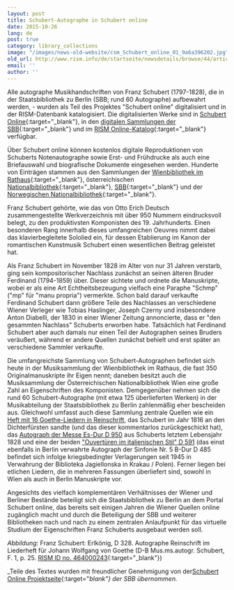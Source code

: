 ```yaml
---
layout: post
title: Schubert-Autographe in Schubert online
date: 2015-10-26
lang: de
post: true
category: library_collections
image: "/images/news-old-website/csm_Schubert_online_01_9a6a396202.jpg"
old_url: http://www.rism.info/de/startseite/newsdetails/browse/44/article/64/schubert-autograph-music-manuscripts-in-schubert-online.html
email: ''
author: ''
---
```


Alle autographe Musikhandschriften von Franz Schubert (1797-1828), die in der Staatsbibliothek zu Berlin (SBB; rund 60 Autographe) aufbewahrt werden, - wurden als Teil des Projektes "Schubert online" digitalisiert und in der RISM-Datenbank katalogisiert. Die digitalisierten Werke sind in [Schubert Online](http://www.schubert-online.at/activpage/index.php){:target="_blank"}, in den [digitalen Sammlungen der SBB](http://digital.staatsbibliothek-berlin.de/){:target="_blank"} und im [RISM Online-Katalog](https://opac.rism.info/){:target="_blank"} verfügbar.

Über Schubert online können kostenlos digitale Reproduktionen von Schuberts Notenautographe sowie Erst- und Frühdrucke als auch eine Briefauswahl und biografische Dokumente eingesehen werden. Hunderte von Einträgen stammen aus den Sammlungen der [Wienbibliothek im Rathaus](http://www.wienbibliothek.at/bestaende-und-sammlungen/musiksammlung/){:target="_blank"}, österreichischen [Nationalbibliothek](http://www.onb.ac.at/sammlungen/musik.htm){:target="_blank"}, [SBB](http://staatsbibliothek-berlin.de/die-staatsbibliothek/abteilungen/musik/){:target="_blank"} und der [Norwegischen Nationalbibliothek](http://www.nb.no/){:target="_blank"}.

Franz Schubert gehörte, wie das von Otto Erich Deutsch zusammengestellte Werkverzeichnis mit über 950 Nummern eindrucksvoll belegt, zu den produktivsten Komponisten des 19. Jahrhunderts. Einen besonderen Rang innerhalb dieses umfangreichen Oeuvres nimmt dabei das klavierbegleitete Sololied ein, für dessen Etablierung im Kanon der romantischen Kunstmusik Schubert einen wesentlichen Beitrag geleistet hat.

Als Franz Schubert im November 1828 im Alter von nur 31 Jahren verstarb, ging sein kompositorischer Nachlass zunächst an seinen älteren Bruder Ferdinand (1794-1859) über. Dieser sichtete und ordnete die Manuskripte, wobei er als eine Art Echtheitsbezeugung vielfach eine Paraphe "Schmp" ("mp" für "manu propria") vermerkte. Schon bald darauf verkaufte Ferdinand Schubert dann größere Teile des Nachlasses an verschiedene Wiener Verleger wie Tobias Haslinger, Joseph Czerny und insbesondere Anton Diabelli, der 1830 in einer Wiener Zeitung annoncierte, dass er "den gesammten Nachlass" Schuberts erworben habe. Tatsächlich hat Ferdinand Schubert aber auch damals nur einen Teil der Autographen seines Bruders veräußert, während er andere Quellen zunächst behielt und erst später an verschiedene Sammler verkaufte.

Die umfangreichste Sammlung von Schubert-Autographen befindet sich heute in der Musiksammlung der Wienbibliothek im Rathaus, die fast 350 Originalmanuskripte ihr Eigen nennt; daneben besitzt auch die Musiksammlung der Österreichischen Nationalbibliothek Wien eine große Zahl an Eigenschriften des Komponisten. Demgegenüber nehmen sich die rund 60 Schubert-Autographe (mit etwa 125 überlieferten Werken) in der Musikabteilung der Staatsbibliothek zu Berlin zahlenmäßig eher bescheiden aus. Gleichwohl umfasst auch diese Sammlung zentrale Quellen wie ein [Heft mit 16 Goethe-Liedern in Reinschrift](http://resolver.staatsbibliothek-berlin.de/SBB00004A7100000000 "Öffnet in neuem Fenster/Tab"), das Schubert im Jahr 1816 an den Dichterfürsten sandte (und das dieser kommentarlos zurückgeschickt hat), das [Autograph der Messe Es-Dur D 950](http://resolver.staatsbibliothek-berlin.de/SBB0001674E00000000 "Öffnet in neuem Fenster/Tab") aus Schuberts letztem Lebensjahr 1828 und eine der beiden ["Ouvertüren im italienischen Stil" D 591](http://resolver.staatsbibliothek-berlin.de/SBB0001463A00000000 "Öffnet in neuem Fenster/Tab") (das einst ebenfalls in Berlin verwahrte Autograph der Sinfonie Nr. 5 B-Dur D 485 befindet sich infolge kriegsbedingter Verlagerungen seit 1945 in Verwahrung der Biblioteka Jagiellonska in Krakau / Polen). Ferner liegen bei etlichen Liedern, die in mehreren Fassungen überliefert sind, sowohl in Wien als auch in Berlin Manuskripte vor.

Angesichts des vielfach komplementären Verhältnisses der Wiener und Berliner Bestände beteiligt sich die Staatsbibliothek zu Berlin an dem Portal Schubert online, das bereits seit einigen Jahren die Wiener Quellen online zugänglich macht und durch die Beteiligung der SBB und weiterer Bibliotheken nach und nach zu einem zentralen Anlaufpunkt für das virtuelle Studium der Eigenschriften Franz Schuberts ausgebaut werden soll.

_Abbildung:_ Franz Schubert: Erlkönig, D 328. Autographe Reinschrift im Liederheft für Johann Wolfgang von Goethe (D-B Mus.ms.autogr. Schubert, F. 1, p. 25. [RISM ID no. 464000243](https://opac.rism.info/search?id=464000243){:target="_blank"})


_Teile des Textes wurden mit freundlicher Genehmigung von der[Schubert Online Projektseite](http://staatsbibliothek-berlin.de/de/die-staatsbibliothek/abteilungen/musik/projekte/schubert-online/){:target="_blank"} der SBB übernommen._